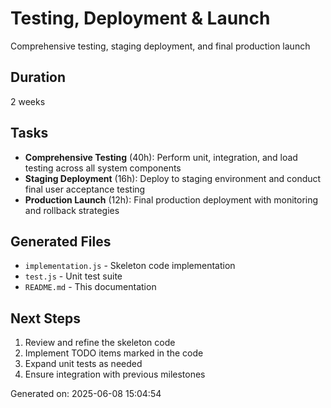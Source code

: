 # Testing, Deployment & Launch

Comprehensive testing, staging deployment, and final production launch

## Duration
2 weeks

## Tasks
- **Comprehensive Testing** (40h): Perform unit, integration, and load testing across all system components
- **Staging Deployment** (16h): Deploy to staging environment and conduct final user acceptance testing
- **Production Launch** (12h): Final production deployment with monitoring and rollback strategies

## Generated Files
- `implementation.js` - Skeleton code implementation
- `test.js` - Unit test suite
- `README.md` - This documentation

## Next Steps
1. Review and refine the skeleton code
2. Implement TODO items marked in the code
3. Expand unit tests as needed
4. Ensure integration with previous milestones

Generated on: 2025-06-08 15:04:54
